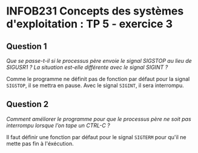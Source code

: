 # INFOB231 Concepts des systèmes d'exploitation : TP 5 - exercice 3

## Question 1

*Que se passe-t-il si le processus père envoie le signal SIGSTOP au lieu de SIGUSR1 ? La situation est-elle différente avec le signal SIGINT ?*

Comme le programme ne définit pas de fonction par défaut pour la signal `SIGSTOP`, il se mettra en pause. Avec le signal `SIGINT`, il sera interrompu.

## Question 2

*Comment améliorer le programme pour que le processus père ne soit pas interrompu lorsque l’on tape un CTRL-C ?*

Il faut définir une fonction par défaut pour le signal `SIGTERM` pour qu'il ne mette pas fin à l'éxécution.

